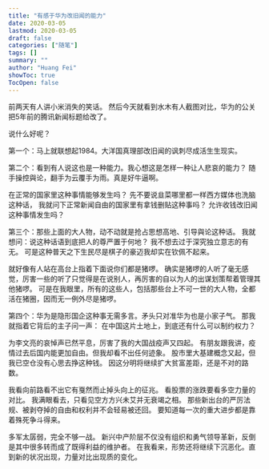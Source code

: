 ```yaml
---
title: "有感于华为改旧闻的能力"
date: 2020-03-05
lastmod: 2020-03-05
draft: false
categories: ["随笔"]
tags: []
summary: ""
author: "Huang Fei"
showToc: true
TocOpen: false
---
```


前两天有人讲小米消失的笑话。
然后今天就看到水木有人截图对比，华为的公关把5年前的腾讯新闻标题给改了。

说什么好呢？

第一个：马上就联想起1984。大洋国真理部改旧闻的讽刺尽成活生生现实。

第二个：看到有人说这也是一种能力。我心想这是怎样一种让人悲哀的能力？
随手操控與论，翻手为云覆手为雨。真是好牛逼啊。

在正常的国家里这种事情能够发生吗？
先不要说韭菜哪里都一样西方媒体也洗脑这种话，
我就问下正常新闻自由的国家里有拿钱删贴这种事吗？
允许收钱改旧闻这种事情发生吗？

第三个：那些上面的大人物，动不动就是抢占思想高地、引导與论这种话。
我就想问：说这种话语到底把人的尊严置于何地？
我不想去过于深究独立意志的有无。
可是这种普天之下生民尽是棋子的豪迈我却实在钦佩不起来。

就好像有人站在高台上指着下面说你们都是猪啰。
确实是猪啰的人听了毫无感觉，厉害一些的听了只觉得是在说别人，再厉害的自以为人的出谋划策帮着管理其他猪啰。
可是在我眼里，所有的这些人，包括那些台上不可一世的大人物，全都活在猪圈，因而无一例外尽是猪啰。

第四个：华为是隐形国企这种事无需多言。矛头只对准华为也是小家子气。
那我就指着它背后的主子问一声：
在中国这片土地上，到底还有什么可以制约权力？

为李文亮的哀悼声已然平息，厉害了我的大国战疫声又四起。
有朋友跟我讲，疫情过去后国内能更加自由。但我却看不出任何迹象。
股市里大基建概念又起，但我已空仓没有心思去挣这种钱。
因这分明将继续扩大贫富差距，还是不对的路数。

我看向前路看不出它有戛然而止掉头向上的征兆。
看股票的涨跌要看多空力量的对比。
我满眼看去，只看见空方方兴未艾并无衰竭之相。
那些新出台的严厉法规、被剥夺掉的自由和权利并不会轻易被还回。
要知道每一次的重大进步都是靠着殊死争斗得来。

多军太孱弱，完全不够一战。
新兴中产阶层不仅没有组织和勇气领导革新，反倒是其中很多转而成了既得利益的维护者。
在我看来，形势还将继续下沉恶化。直到新的状况出现，力量对比出现质的变化。